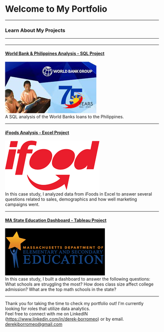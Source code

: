 # Welcome to My Portfolio

---

### Learn About My Projects
---
####


---
#### [World Bank & Philippines Analysis - SQL Project](https://www.linkedin.com/pulse/sql-analysis-world-bank-philippines-derek-borromeo-ot9qc%3FtrackingId=5oJfylxuRI%252BOhjGu1gWIbQ%253D%253D/?trackingId=5oJfylxuRI%2BOhjGu1gWIbQ%3D%3D)
[<img src="images/WorldBankPhilippines1.jpg?raw=true"/>](https://www.linkedin.com/pulse/sql-analysis-world-bank-philippines-derek-borromeo-ot9qc%3FtrackingId=5oJfylxuRI%252BOhjGu1gWIbQ%253D%253D/?trackingId=5oJfylxuRI%2BOhjGu1gWIbQ%3D%3D/) <br>
A SQL analysis of the World Banks loans to the Philippines.

---
#### [iFoods Analysis - Excel Project](https://www.linkedin.com/pulse/doordash-analysis-excel-insights-fill-you-up-derek-borromeo-xhrvc/)
[<img src="images/ifood.png?raw=true"/>](https://www.linkedin.com/pulse/doordash-analysis-excel-insights-fill-you-up-derek-borromeo-xhrvc/) <br>
In this case study, I analyzed data from iFoods in Excel to answer several questions related to sales, demographics and how well marketing campaigns went. 

---
#### [MA State Education Dashboard - Tableau Project](https://public.tableau.com/app/profile/derek.borromeo/viz/TheEducationProject-MASchoolsData/MAEducationOverview)
[<img src="images/MAdata.png?raw=true"/>](https://public.tableau.com/app/profile/derek.borromeo/viz/TheEducationProject-MASchoolsData/MAEducationOverview) <br>
In this case study, I built a dashboard to answer the following questions: <br>
What schools are struggling the most?
How does class size affect college admission?
What are the top math schools in the state? 

---
Thank you for taking the time to check my portfolio out! I'm currently looking for roles that utilize data analytics. <br>
Feel free to connect with me on LinkedIN (https://www.linkedin.com/in/derek-borromeo) or by email. <br>
derekjborromeo@gmail.com
